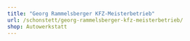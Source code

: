 ```yaml
---
title: "Georg Rammelsberger KFZ-Meisterbetrieb"
url: /schonstett/georg-rammelsberger-kfz-meisterbetrieb/
shop: Autowerkstatt
---
```

